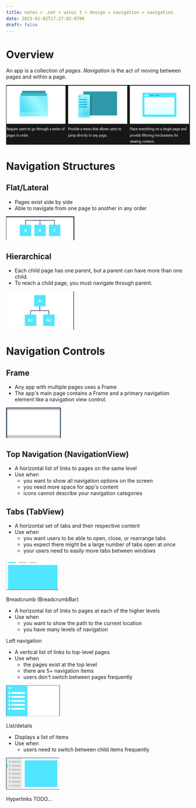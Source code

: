 ```yaml
---
title: notes > .net > winui 3 > design > navigation > navigation
date: 2023-01-02T17:27:02-0700
draft: false
---
```

# Overview
An app is a collection of *pages*. *Navigation* is the act of moving between pages and within a page.

<img src="DESIGN_Navigation-image1.png" style="width:6.00833in;height:1.69167in" />

# Navigation Structures
## Flat/Lateral
- Pages exist side by side
- Able to navigate from one page to another in any order  

<img src="DESIGN_Navigation-image3.png" style="width:1.95in;height:0.675in" />  

## Hierarchical
- Each child page has one parent, but a parent can have
more than one child.
- To reach a child page, you must navigate through parent.  

<img src="DESIGN_Navigation-image2.png" style="width:1.94167in;height:1.09167in" />  

# Navigation Controls
## Frame
- Any app with multiple pages uses a Frame
- The app's main page contains a Frame and a primary navigation
element like a navigation view control.  

<img src="DESIGN_Navigation-image4.png" style="width:1.56667in;height:0.85833in" />  

## Top Navigation (NavigationView)
- A horizontal list of links to pages on the same level
- Use when
  - you want to show all navigation options on the screen
  - you need more space for app's content
  - icons cannot describe your navigation categories

## Tabs (TabView)
- A horizontal set of tabs and their respective content
- Use when
  - you want users to be able to open, close, or rearrange tabs
  - you expect there might be a large number of tabs open at once
  - your users need to easily move tabs between windows  

<img src="DESIGN_Navigation-image5.png" style="width:1.50833in;height:0.88333in" />  

Breadcrumb (BreadcrumbBar)
- A horizontal list of links to pages at each of the higher levels
- Use when
  - you want to show the path to the current location
  - you have many levels of navigation

Left navigation
- A vertical list of links to top-level pages
- Use when
  - the pages exist at the top level
  - there are 5+ navigation items
  - users don't switch between pages frequently  

<img src="DESIGN_Navigation-image6.png" style="width:1.53333in;height:0.88333in" />  

List/details
- Displays a list of items
- Use when
  - users need to switch between child items frequently  

<img src="DESIGN_Navigation-image7.png" style="width:1.525in;height:0.90833in" />  

Hyperlinks
TODO...